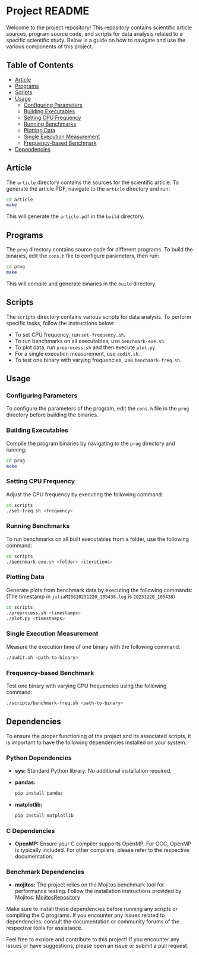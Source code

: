 # Project README

Welcome to the project repository! This repository contains scientific article
sources, program source code, and scripts for data analysis related to a
specific scientific study. Below is a guide on how to navigate and use the
various components of this project.

## Table of Contents
- [Article](#article)
- [Programs](#programs)
- [Scripts](#scripts)
- [Usage](#usage)
  - [Configuring Parameters](#configuring-parameters)
  - [Building Executables](#building-executables)
  - [Setting CPU Frequency](#setting-cpu-frequency)
  - [Running Benchmarks](#running-benchmarks)
  - [Plotting Data](#plotting-data)
  - [Single Execution Measurement](#single-execution-measurement)
  - [Frequency-based Benchmark](#frequency-based-benchmark)
- [Dependencies](#dependencies)


## Article
The `article` directory contains the sources for the scientific article. To generate the article PDF, navigate to the `article` directory and run:
```bash
cd article
make
```
This will generate the `article.pdf` in the `build` directory.

## Programs
The `prog` directory contains source code for different programs. To build the binaries, edit the `cons.h` file to configure parameters, then run:
```bash
cd prog
make
```
This will compile and generate binaries in the `build` directory.

## Scripts
The `scripts` directory contains various scripts for data analysis. To perform specific tasks, follow the instructions below:
- To set CPU frequency, run `set-frequency.sh`.
- To run benchmarks on all executables, use `benchmark-exe.sh`.
- To plot data, run `preprocess.sh` and then execute `plot.py`.
- For a single execution measurement, use `audit.sh`.
- To test one binary with varying frequencies, use `benchmark-freq.sh`.

## Usage

### Configuring Parameters
To configure the parameters of the program, edit the `cons.h` file in the `prog` directory before building the binaries.

### Building Executables
Compile the program binaries by navigating to the `prog` directory and running:
```bash
cd prog
make
```

### Setting CPU Frequency
Adjust the CPU frequency by executing the following command:
```bash
cd scripts
./set-freq.sh <frequency>
```

### Running Benchmarks
To run benchmarks on all built executables from a folder, use the following command:
```bash
cd scripts
./benchmark-exe.sh <folder> <iterations>
```

### Plotting Data
Generate plots from benchmark data by executing the following commands:
(The timestamp in `juliaM25620231220_105438.log` is `20231220_105438`)
```bash
cd scripts
./preprocess.sh <timestamps>
./plot.py <timestamps>
```

### Single Execution Measurement
Measure the execution time of one binary with the following command:
```bash
./audit.sh <path-to-binary>
```

### Frequency-based Benchmark
Test one binary with varying CPU frequencies using the following command:
```bash
./scripts/benchmark-freq.sh <path-to-binary>
```
## Dependencies

To ensure the proper functioning of the project and its associated scripts, it is important to have the following dependencies installed on your system.

### Python Dependencies
- **sys:** Standard Python library. No additional installation required.

- **pandas:**
  ```bash
  pip install pandas
  ```

- **matplotlib:**
  ```bash
  pip install matplotlib
  ```

### C Dependencies
- **OpenMP:**
Ensure your C compiler supports OpenMP. For GCC, OpenMP is typically included.
For other compilers, please refer to the respective documentation.

### Benchmark Dependencies
- **mojitos:**
The project relies on the Mojitos benchmark tool for performance testing.
Follow the installation instructions provided by Mojitos: 
[MojitosRepository](https://gitlab.irit.fr/sepia-pub/mojitos)

Make sure to install these dependencies before running any scripts or compiling
the C programs. If you encounter any issues related to dependencies, consult
the documentation or community forums of the respective tools for assistance.

Feel free to explore and contribute to this project! If you encounter any
issues or have suggestions, please open an issue or submit a pull request.

